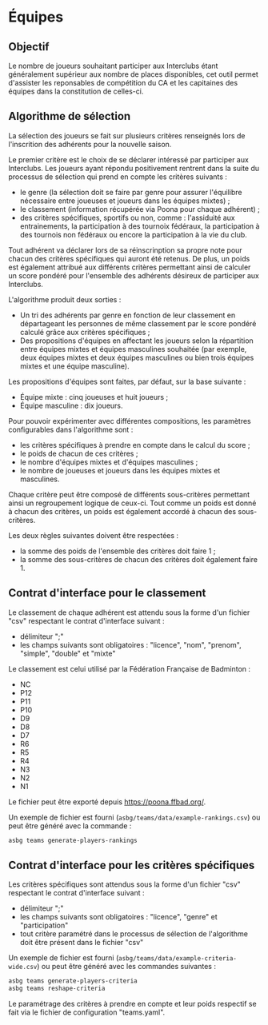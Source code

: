 # Équipes

## Objectif

Le nombre de joueurs souhaitant participer aux Interclubs étant généralement supérieur aux nombre de places disponibles, cet outil permet d'assister les reponsables de compétition du CA et les capitaines des équipes dans la constitution de celles-ci.

## Algorithme de sélection

La sélection des joueurs se fait sur plusieurs critères renseignés lors de l'inscrition des adhérents pour la nouvelle saison.

Le premier critère est le choix de se déclarer intéressé par participer aux Interclubs.
Les joueurs ayant répondu positivement rentrent dans la suite du processus de sélection qui prend en compte les critères suivants :

* le genre (la sélection doit se faire par genre pour assurer l'équilibre nécessaire entre joueuses et joueurs dans les équipes mixtes) ;
* le classement (information récupérée via Poona pour chaque adhérent) ;
* des critères spécifiques, sportifs ou non, comme : l'assiduité aux entrainements, la participation à des tournoix fédéraux, la participation à des tournois non fédéraux ou encore la participation à la vie du club.

Tout adhérent va déclarer lors de sa réinscrinption sa propre note pour chacun des critères spécifiques qui auront été retenus.
De plus, un poids est également attribué aux différents critères permettant ainsi de calculer un score pondéré pour l'ensemble des adhérents désireux de participer aux Interclubs.

L'algorithme produit deux sorties :

* Un tri des adhérents par genre en fonction de leur classement en départageant les personnes de même classement par le score pondéré calculé grâce aux critères spécifiques ;
* Des propositions d'équipes en affectant les joueurs selon la répartition entre équipes mixtes et équipes masculines souhaitée (par exemple, deux équipes mixtes et deux équipes masculines ou bien trois équipes mixtes et une équipe masculine).

Les propositions d'équipes sont faites, par défaut, sur la base suivante :

* Équipe mixte : cinq joueuses et huit joueurs ;
* Équipe masculine : dix joueurs.

Pour pouvoir expérimenter avec différentes compositions, les paramètres configurables dans l'algorithme sont :

* les critères spécifiques à prendre en compte dans le calcul du score ;
* le poids de chacun de ces critères ;
* le nombre d'équipes mixtes et d'équipes masculines ;
* le nombre de joueuses et joueurs dans les équipes mixtes et masculines.

Chaque critère peut être composé de différents sous-critères permettant ainsi un regroupement logique de ceux-ci. Tout comme un poids est donné à chacun des critères, un poids est également accordé à chacun des sous-critères.

Les deux règles suivantes doivent être respectées :

* la somme des poids de l'ensemble des critères doit faire 1 ;
* la somme des sous-critères de chacun des critères doit également faire 1.

## Contrat d'interface pour le classement

Le classement de chaque adhérent est attendu sous la forme d'un fichier "csv" respectant le contrat d'interface suivant :

* délimiteur ";"
* les champs suivants sont obligatoires : "licence", "nom", "prenom", "simple", "double" et "mixte"

Le classement est celui utilisé par la Fédération Française de Badminton :

* NC
* P12
* P11
* P10
* D9
* D8
* D7
* R6
* R5
* R4
* N3
* N2
* N1

Le fichier peut être exporté depuis https://poona.ffbad.org/.

Un exemple de fichier est fourni (`asbg/teams/data/example-rankings.csv`) ou peut être généré avec la commande :

```sh
asbg teams generate-players-rankings
```

## Contrat d'interface pour les critères spécifiques

Les critères spécifiques sont attendus sous la forme d'un fichier "csv" respectant le contrat d'interface suivant :

* délimiteur ";"
* les champs suivants sont obligatoires : "licence", "genre" et "participation"
* tout critère paramétré dans le processus de sélection de l'algorithme doit être présent dans le fichier "csv"

Un exemple de fichier est fourni (`asbg/teams/data/example-criteria-wide.csv`) ou peut être généré avec les commandes suivantes :

```sh
asbg teams generate-players-criteria
asbg teams reshape-criteria
```

Le paramétrage des critères à prendre en compte et leur poids respectif se fait via le fichier de configuration "teams.yaml".
